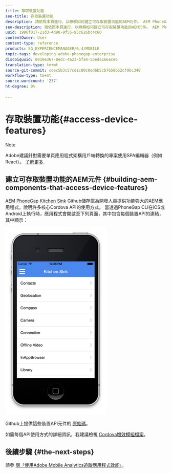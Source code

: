 ```yaml
---
title: 存取裝置功能
seo-title: 存取裝置功能
description: 請依照本頁進行，以瞭解如何建立可存取裝置功能的AEM元件。 AEM PhoneGap Kitchen Sink Github儲存庫為開發人員提供功能強大的AEM應用程式，說明許多核心Cordova API的使用情形。
seo-description: 請依照本頁進行，以瞭解如何建立可存取裝置功能的AEM元件。 AEM PhoneGap Kitchen Sink Github儲存庫為開發人員提供功能強大的AEM應用程式，說明許多核心Cordova API的使用情形。
uuid: 1996f017-21d3-4d90-9f55-95c626bc4c60
contentOwner: User
content-type: reference
products: SG_EXPERIENCEMANAGER/6.4/MOBILE
topic-tags: developing-adobe-phonegap-enterprise
discoiquuid: 0019e367-8edc-4a23-bfa4-5beda266ace6
translation-type: tm+mt
source-git-commit: cdec5b3c57ce1c80c0ed6b5cb7650b52cf9bc340
workflow-type: tm+mt
source-wordcount: '237'
ht-degree: 0%

---
```



# 存取裝置功能{#access-device-features}

>[!NOTE]
>
>Adobe建議針對需要單頁應用程式架構用戶端轉換的專案使用SPA編輯器（例如React）。 [了解更多](/help/sites-developing/spa-overview.md).

## 建立可存取裝置功能的AEM元件 {#building-aem-components-that-access-device-features}

[AEM PhoneGap Kitchen Sink](https://github.com/blefebvre/aem-phonegap-kitchen-sink) Github儲存庫為開發人員提供功能強大的AEM應用程式，說明許多核心Cordova API的使用方式。 當透過PhoneGap CLI在iOS或Android上執行時，應用程式會開啟至下列頁面，其中包含每個裝置API的連結，其中顯示：

![chlimage_1-107](assets/chlimage_1-107.png)

Github上提供這些裝置API元件的 [原始碼](https://github.com/blefebvre/aem-phonegap-kitchen-sink/tree/master/content/src/main/content/jcr_root/apps/brucelefebvre/kitchen-sink/components)。

如需每個API使用方式的詳細資訊，我建議檢視 [Cordova增效模組檔案](https://docs.phonegap.com/en/4.0.0/cordova_plugins_pluginapis.md.html)。

## 後續步驟 {#the-next-steps}

請參 [閱「使用Adobe Mobile Analytics追蹤應用程式效能」](/help/mobile/phonegap-intro-to-app-analytics.md)。
